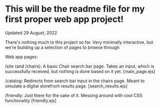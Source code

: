 # This will be the readme file for my first proper web app project! 

Updated 29 August, 2022

There's nothing much to this project so far. Very minimally interactive, but we're building up a selection of pages to browse through

Web app pages:

/site (and /chairs): A basic Chair search bar page. Takes an input, which is successfully received, but nothing is done based on it yet. [main_page.ejs]

/catalog: Redirects from search bar input in the chairs page. Meant to simulate a digital storefront results page. [search_results.ejs]

/friendly: Just there for the sake of it. Messing around with cool CSS functionality [friendly.ejs] 